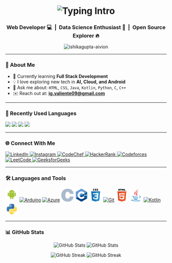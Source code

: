 <h1 align="center">
  <img src="https://readme-typing-svg.demolab.com?font=Fira+Code&weight=500&size=30&pause=2000&color=FF61A6&center=true&vCenter=true&width=500&lines=Hi%2C+I'm+Ishika+Gupta!&repeat=0" alt="Typing Intro" />
</h1>

<h3 align="center">
  <b>Web Developer 💻&nbsp;&nbsp;|&nbsp;&nbsp;Data Science Enthusiast 📖&nbsp;&nbsp;|&nbsp;&nbsp;Open Source Explorer 🔥</b>
</h3>

<p align="center">
  <img src="https://komarev.com/ghpvc/?username=ishikagupta-aivion&label=Profile%20views&color=ff69b4&style=flat" alt="ishikagupta-aivion" />
</p>

---

### 🌱 About Me

- 🚀 Currently learning **Full Stack Development**
- 💡 I love exploring new tech in **AI, Cloud, and Android**
- 💬 Ask me about: `HTML`, `CSS`, `Java`, `Kotlin`, `Python`, `C`, `C++`
- ✉️ Reach out at: **ig.valiente09@gmail.com**

---

### 📌 Recently Used Languages

<p align="left">
  <img src="https://img.shields.io/badge/Java-%23ED8B00.svg?style=flat-square&logo=java&logoColor=white" />
  <img src="https://img.shields.io/badge/Python-%2314354C.svg?style=flat-square&logo=python&logoColor=white" />
  <img src="https://img.shields.io/badge/Kotlin-%230095D5.svg?style=flat-square&logo=kotlin&logoColor=white" />
  <img src="https://img.shields.io/badge/C-%2300599C.svg?style=flat-square&logo=c&logoColor=white" />
</p>

---

### 🌐 Connect With Me

<p align="left">
  <a href="https://linkedin.com/in/ishika-gupta-689457319" target="_blank">
    <img src="https://raw.githubusercontent.com/rahuldkjain/github-profile-readme-generator/master/src/images/icons/Social/linked-in-alt.svg" alt="LinkedIn" width="40" height="30" />
  </a>
  <a href="https://instagram.com/ishikagupta_916" target="_blank">
    <img src="https://raw.githubusercontent.com/rahuldkjain/github-profile-readme-generator/master/src/images/icons/Social/instagram.svg" alt="Instagram" width="40" height="30" />
  </a>
  <a href="https://www.codechef.com/users/ig_0906" target="_blank">
    <img src="https://cdn.jsdelivr.net/npm/simple-icons@3.1.0/icons/codechef.svg" alt="CodeChef" width="40" height="30" />
  </a>
  <a href="https://www.hackerrank.com/ig_valiente09" target="_blank">
    <img src="https://raw.githubusercontent.com/rahuldkjain/github-profile-readme-generator/master/src/images/icons/Social/hackerrank.svg" alt="HackerRank" width="40" height="30" />
  </a>
  <a href="https://codeforces.com/profile/ishikagupta09" target="_blank">
    <img src="https://raw.githubusercontent.com/rahuldkjain/github-profile-readme-generator/master/src/images/icons/Social/codeforces.svg" alt="Codeforces" width="40" height="30" />
  </a>
  <a href="https://www.leetcode.com/ish_g09" target="_blank">
    <img src="https://raw.githubusercontent.com/rahuldkjain/github-profile-readme-generator/master/src/images/icons/Social/leet-code.svg" alt="LeetCode" width="40" height="30" />
  </a>
  <a href="https://auth.geeksforgeeks.org/user/ish_g09" target="_blank">
    <img src="https://raw.githubusercontent.com/rahuldkjain/github-profile-readme-generator/master/src/images/icons/Social/geeks-for-geeks.svg" alt="GeeksforGeeks" width="40" height="30" />
  </a>
</p>

---

### 🛠️ Languages and Tools

<p align="left">
  <a href="https://developer.android.com" target="_blank"><img src="https://raw.githubusercontent.com/devicons/devicon/master/icons/android/android-original-wordmark.svg" alt="Android" width="40" height="40"/></a>
  <a href="https://www.arduino.cc/" target="_blank"><img src="https://cdn.worldvectorlogo.com/logos/arduino-1.svg" alt="Arduino" width="40" height="40"/></a>
  <a href="https://azure.microsoft.com/" target="_blank"><img src="https://www.vectorlogo.zone/logos/microsoft_azure/microsoft_azure-icon.svg" alt="Azure" width="40" height="40"/></a>
  <a href="https://www.cprogramming.com/" target="_blank"><img src="https://raw.githubusercontent.com/devicons/devicon/master/icons/c/c-original.svg" alt="C" width="40" height="40"/></a>
  <a href="https://www.w3schools.com/cpp/" target="_blank"><img src="https://raw.githubusercontent.com/devicons/devicon/master/icons/cplusplus/cplusplus-original.svg" alt="C++" width="40" height="40"/></a>
  <a href="https://www.w3schools.com/css/" target="_blank"><img src="https://raw.githubusercontent.com/devicons/devicon/master/icons/css3/css3-original-wordmark.svg" alt="CSS3" width="40" height="40"/></a>
  <a href="https://git-scm.com/" target="_blank"><img src="https://www.vectorlogo.zone/logos/git-scm/git-scm-icon.svg" alt="Git" width="40" height="40"/></a>
  <a href="https://www.w3.org/html/" target="_blank"><img src="https://raw.githubusercontent.com/devicons/devicon/master/icons/html5/html5-original-wordmark.svg" alt="HTML5" width="40" height="40"/></a>
  <a href="https://www.java.com" target="_blank"><img src="https://raw.githubusercontent.com/devicons/devicon/master/icons/java/java-original.svg" alt="Java" width="40" height="40"/></a>
  <a href="https://kotlinlang.org" target="_blank"><img src="https://www.vectorlogo.zone/logos/kotlinlang/kotlinlang-icon.svg" alt="Kotlin" width="40" height="40"/></a>
  <a href="https://www.python.org" target="_blank"><img src="https://raw.githubusercontent.com/devicons/devicon/master/icons/python/python-original.svg" alt="Python" width="40" height="40"/></a>
</p>

---

### 📊 GitHub Stats

<p align="center">
  <img src="https://github-readme-stats.vercel.app/api?username=ishikagupta-aivion&show_icons=true&locale=en&theme=default" alt="GitHub Stats" class="gh-light-mode-only" />
  <img src="https://github-readme-stats.vercel.app/api?username=ishikagupta-aivion&show_icons=true&locale=en&theme=radical" alt="GitHub Stats" class="gh-dark-mode-only" />
</p>

<p align="center">
  <img src="https://github-readme-streak-stats.herokuapp.com?user=ishikagupta-aivion&theme=default" alt="GitHub Streak" class="gh-light-mode-only" />
  <img src="https://github-readme-streak-stats.herokuapp.com?user=ishikagupta-aivion&theme=radical" alt="GitHub Streak" class="gh-dark-mode-only" />
</p>
